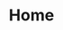 ---
html_title: Home
layout: 2006_home
old_website: true
permalink: /135.html
published: true
title: Home
---